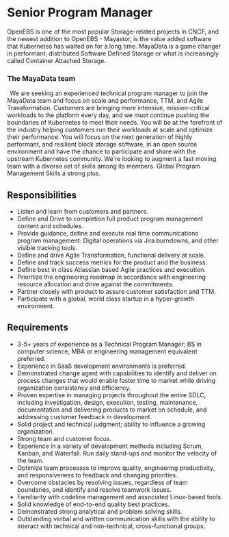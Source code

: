# Senior Program Manager

OpenEBS is one of the most popular Storage-related projects in CNCF, and the newest addition to OpenEBS - Mayastor, is the value added software that Kubernetes has waited 
on for a long time. MayaData is a game changer in performant, distributed Software Defined Storage or what is increasingly called Container Attached Storage.

### The MayaData team
  
We are seeking an experienced technical program manager to join the MayaData team and focus on scale and performance, TTM, and Agile Transformation. Customers are bringing 
more intensive, mission-critical workloads to the platform every day, and we must continue pushing the boundaries of Kubernetes to meet their needs. You will be at the 
forefront of the industry helping customers run their workloads at scale and optimize their performance. You will focus on the next generation of highly performant, and 
resilient block storage software, in an open source environment and have the chance to participate and share with the upstream Kubernetes community. 
We're looking to augment a fast moving team with a diverse set of skills among its members. Global Program Management Skills a strong plus.

## Responsibilities

- Listen and learn from customers and partners. 
- Define and Drive to completion full product program management content and schedules.
- Provide guidance, define and execute real time communications program management: Digital operations via Jira burndowns, and other visible tracking tools.
- Define and drive Agile Transformation, functional delivery at scale.
- Define and track success metrics for the product and the business. 
- Define best in class Atlassian based Agile practices and execution.
- Prioritize the engineering roadmap in accordance with engineering resource allocation and drive against the commitments. 
- Partner closely with product to assure customer satisfaction and TTM.
- Participate with a global, world class startup in a hyper-growth environment.

## Requirements

- 3-5+ years of experience as a Technical Program Manager; BS in computer science, MBA or engineering management equivalent  preferred. 
- Experience in SaaS development environments is preferred.
- Demonstrated change agent with capabilities to identify and deliver on process changes that would enable faster time to market while driving organization consistency and efficiency. 
- Proven expertise in managing projects throughout the entire SDLC, including investigation, design, execution, testing, maintenance, documentation and delivering products
  to market on schedule, and addressing customer feedback in development.
- Solid project and technical judgment; ability to influence a growing organization.
- Strong team and customer focus. 
- Experience in a variety of development methods including Scrum, Kanban, and Waterfall. Run daily stand-ups and monitor the velocity of the team.
- Optimize team processes to improve quality, engineering productivity, and responsiveness to feedback and changing priorities.
- Overcome obstacles by resolving issues, regardless of team boundaries, and identify and resolve teamwork issues.
- Familiarity with codeline management and associated Linux-based tools.
- Solid knowledge of end-to-end quality best practices.
- Demonstrated strong analytical and problem solving skills.
- Outstanding verbal and written communication skills with the ability to interact with technical and non-technical, cross-functional groups.
